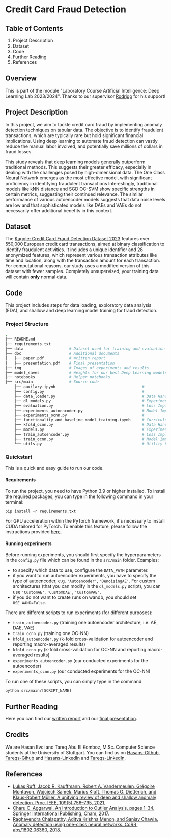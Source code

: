 # Credit Card Fraud Detection

## Table of Contents
1. Project Description
2. Dataset
3. Code
4. Further Reading
5. References

## Overview

This is part of the module "Laboratory Course Artificial Intelligence: Deep Learning Lab 2023/2024".
Thanks to our supervisor [Rodrigo](https://github.com/RodrigoLPA) for his support!

## Project Description

In this project, we aim to tackle credit card fraud by implementing anomaly detection techniques on tabular data. 
The objective is to identify fraudulent transactions, which are typically rare but hold significant financial implications. 
Using deep learning to automate fraud detection can vastly reduce the manual labor involved, and potentially save millions of dollars in fraud losses. 

This study reveals that deep learning models generally outperform traditional methods. 
This suggests their greater efficacy, especially in dealing with the challenges posed by high-dimensional data. 
The One Class Neural Network emerges as the most effective model, with significant proficiency in identifying fraudulent transactions
Interestingly, traditional models like kNN distance and SGD OC-SVM show specific strengths in certain metrics, suggesting their continued relevance. 
The similar performance of various autoencoder models suggests that data noise levels are low and that sophisticated models like DAEs and VAEs do not necessarily offer additional benefits in this context.

## Dataset

The [Kaggle: Credit Card Fraud Detection Dataset 2023](https://www.kaggle.com/datasets/nelgiriyewithana/credit-card-fraud-detection-dataset-2023/data) features over 550,000 European credit card transactions, aimed at binary classification to identify fraudulent activities. 
It includes a unique identifier and 28 anonymized features, which represent various transaction attributes like time and location, along with the transaction amount for each transaction.
For computational reasons, our study uses a modified version of this dataset with fewer samples.
Completely unsupervised, your training data will contain **only** normal data.

## Code

This project includes steps for data loading, exploratory data analysis (EDA), and shallow and deep learning model training for fraud detection.

### Project Structure

```bash
.
├── README.md
├── requirements.txt
├── data            		# Dataset used for training and evaluation
├── doc             		# Additional documents 
│	├── paper.pdf     		# Written report
│	├── presentation.pdf	# Final presentation
├── img             		# Images of experiments and results
├── model_saves          	# Weights for our best Deep Learning models
├── notebooks       		# Helper notebooks
├── src/main           		# Source code
	├── auxilary.ipynb										# 
	├── config.py  											# 
	├── data_loader.py        								# Data Handling and Generation
	├── dl_models.py 										# Experiment Implementations
	├── evaluation.py        								# Loss Implementations
	├── experiments_autoencoder.py      					# Model Implementations
	├── experiments_ocnn.py     							# 
	├── functionality_and_baseline_model_training.ipynb  	# Curriculum Learning Implementation
	├── kfold_ocnn.py        								# Data Handling and Generation
	├── models.py 											# Experiment Implementations
	├── train_autoencoder.py        						# Loss Implementations
	├── train_ocnn.py      									# Model Implementations
	└── utils.py       										# Utility Functions
```

### Quickstart

This is a quick and easy guide to run our code.

#### Requirements

To run the project, you need to have Python 3.9 or higher installed. To install the required packages, you can type in the following command in your terminal:

```
pip install -r requirements.txt
```

For GPU acceleration within the PyTorch framework, it's necessary to install CUDA tailored for PyTorch. To enable this feature, please follow the instructions provided [here](https://pytorch.org/get-started/locally/).

#### Running experiments

Before running experiments, you should first specify the hyperparameters in the `config.py` file which can be found in the `src/main` folder. Examples: 
- to specify which data to use, configure the `DATA_PATH` parameter.
- if you want to run autoencoder experiments, you have to specify the type of autoencoder, e.g. `'Autoencoder'`, `'DenoisingAE'`. For custom architectures (that you can modify in the `dl_models.py` script), you can use `'CustomAE'`, `'CustomDAE'`, `'CustomVAE'`.
- if you do not want to create runs on wandb, you should set `USE_WAND=False`.

There are different scripts to run experiments (for different purposes):
- `train_autoencoder.py` (training one autoencoder architecture, i.e. AE, DAE, VAE)
- `train_ocnn.py` (training one OC-NN)
- `kfold_autoencoder.py` (k-fold cross-validation for autoencoder and reporting macro-averaged results)
- `kfold_ocnn.py` (k-fold cross-validation for OC-NN and reporting macro-averaged results)
- `experiments_autoencoder.py` (our conducted experiments for the autoencoder)
- `experiments_ocnn.py` (our conducted experiments for the OC-NN)

To run one of these scripts, you can simply type in the command:

```
python src/main/[SCRIPT_NAME]
```

## Further Reading
Here you can find our [written report](https://github.com/Hasosh/Credit-Card-Fraud-Detection/blob/master/doc/paper.pdf) and our [final presentation](https://github.com/Hasosh/Credit-Card-Fraud-Detection/blob/master/doc/presentation.pdf).

## Credits
We are Hasan Evci and Tareq Abu El Komboz, M.Sc. Computer Science students at the University of Stuttgart.
You can find us on [Hasans-Github](https://github.com/Hasosh), [Tareqs-Gihub](https://github.com/TareqKomboz) and [Hasans-LinkedIn](https://www.linkedin.com/in/hasan-evci-41089922b/) and [Tareqs-LinkedIn](https://www.linkedin.com/in/tareqkomboz/).

## References
- [Lukas Ruff, Jacob R. Kauffmann, Robert A. Vandermeulen, Grégoire Montavon, Wojciech Samek, Marius Kloft,
Thomas G. Dietterich, and Klaus-Robert Müller. A unifying review of deep and shallow anomaly detection. Proc.
IEEE, 109(5):756–795, 2021.](https://arxiv.org/abs/2009.11732)
- [Charu C. Aggarwal. An Introduction to Outlier Analysis, pages 1–34. Springer International Publishing, Cham,
2017.](https://link.springer.com/chapter/10.1007/978-3-319-47578-3_1)
- [Raghavendra Chalapathy, Aditya Krishna Menon, and Sanjay Chawla. Anomaly detection using one-class neural
networks. CoRR, abs/1802.06360, 2018.](https://arxiv.org/abs/1802.06360)
